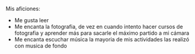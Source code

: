 Mis aficiones:
- Me gusta leer
- Me encanta la fotografia, de vez en cuando intento hacer cursos de fotografia y aprender más para sacarle el máximo partido a mi cámara
- Me encanta escuchar música la mayoria de mis actividades las realizó con musica de fondo 

